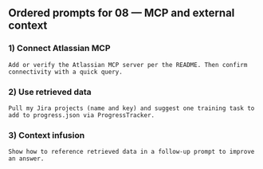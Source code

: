 ## Ordered prompts for 08 — MCP and external context

### 1) Connect Atlassian MCP
```text
Add or verify the Atlassian MCP server per the README. Then confirm connectivity with a quick query.
```

### 2) Use retrieved data
```text
Pull my Jira projects (name and key) and suggest one training task to add to progress.json via ProgressTracker.
```

### 3) Context infusion
```text
Show how to reference retrieved data in a follow-up prompt to improve an answer.
```

